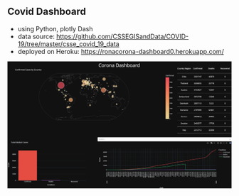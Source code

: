 ## Covid Dashboard

- using Python, plotly Dash
- data source: https://github.com/CSSEGISandData/COVID-19/tree/master/csse_covid_19_data
- deployed on Heroku: https://ronacorona-dashboard0.herokuapp.com/

<a href="https://ronacorona-dashboard0.herokuapp.com/"><img src="screenshot.png" ></a>
